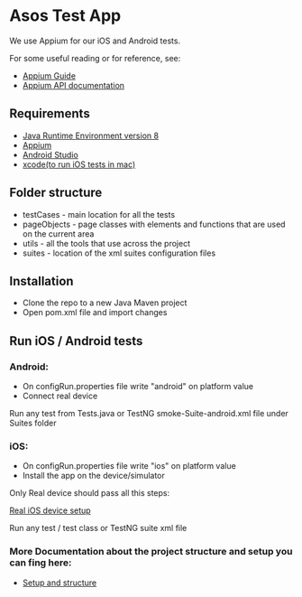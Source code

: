 # Asos Test App

We use Appium for our iOS and Android tests.

For some useful reading or for reference, see:

- [Appium Guide](http://appium.io/docs/en/about-appium/getting-started/)
- [Appium API documentation](http://appium.io/docs/en/about-appium/api/)

## Requirements

- [Java Runtime Environment version 8](http://www.oracle.com/technetwork/java/javase/downloads/jre8-downloads-2133155.html)
- [Appium](http://appium.io/downloads.html)
- [Android Studio](https://developer.android.com/studio)
- [xcode(to run iOS tests in mac)](https://apps.apple.com/us/app/xcode/id497799835)

## Folder structure

- testCases - main location for all the tests
- pageObjects - page classes with elements and functions that are used on the current area
- utils - all the tools that use across the project
- suites - location of the xml suites configuration files

## Installation

- Clone the repo to a new Java Maven project
- Open pom.xml file and import changes

## Run iOS / Android tests

### Android:

- On configRun.properties file write "android" on platform value
- Connect real device

Run any test from Tests.java or TestNG smoke-Suite-android.xml file under Suites folder

### iOS:

- On configRun.properties file write "ios" on platform value
- Install the app on the device/simulator

Only Real device should pass all this steps:

[Real iOS device setup](http://appium.io/docs/en/drivers/ios-xcuitest-real-devices/)

Run any test / test class or TestNG suite xml file

### More Documentation about the project structure and setup you can fing here:

- [Setup and structure](https://docs.google.com/document/d/111ThN4YhLmz7q-e0hewMcTIjly_Kt_koHsMa3QrvSpI/edit?usp=sharing)

